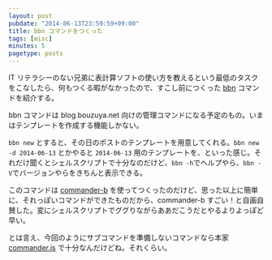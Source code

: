 ```yaml
---
layout: post
pubdate: "2014-06-13T23:59:59+09:00"
title: bbn コマンドをつくった
tags: [misc]
minutes: 5
pagetype: posts
---
```

IT リテラシーのない兄弟に表計算ソフトの使い方を教えるという最低のタスクをこなしたら、何もつくる暇がなかったので、すこし前につくった [bbn][bouzuya/bbn] コマンドを紹介する。

bbn コマンドは blog.bouzuya.net 向けの管理コマンドになる予定のもの。いまはテンプレートを作成する機能しかない。

`bbn new` とすると、その日のポストのテンプレートを用意してくれる。`bbn new -d 2014-06-13` とかやると `2014-06-13` 用のテンプレートを、といった感じ。それだけ聞くとシェルスクリプトで十分なのだけど、`bbn -h`でヘルプやら、`bbn -V`でバージョンやらをきちんと表示できる。

このコマンドは [commander-b][bouzuya/commander-b] を使ってつくったのだけど、思った以上に簡単に、それっぽいコマンドができたものだから、commander-b すごい！と自画自賛した。変にシェルスクリプトでググりながらああだこうだとやるよりよっぽど早い。

とは言え、今回のようにサブコマンドを準備しないコマンドなら本家 [commander.js][visionmedia/commander.js] で十分なんだけどね。それくらい。

[bouzuya/bbn]: https://github.com/bouzuya/bbn
[bouzuya/commander-b]: https://github.com/bouzuya/commander-b
[visionmedia/commander.js]: https://github.com/visionmedia/commander.js
